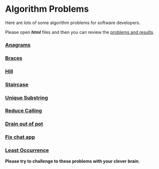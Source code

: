 # Algorithm Problems

Here are lots of some algorithm problems for software developers.

Please open ***html*** files and then you can review the [problems and results](http://algorithm-problems.vercel.app/).

### [Anagrams](http://algorithm-problems.vercel.app/anagrams.html)
### [Braces](http://algorithm-problems.vercel.app/braces.html)
### [Hill](http://algorithm-problems.vercel.app/hill.html)
### [Staircase](http://algorithm-problems.vercel.app/staircase.html)
### [Unique Substring](http://algorithm-problems.vercel.app/unique_substring.html)
### [Reduce Calling](http://algorithm-problems.vercel.app/reduce_calling.html)
### [Drain out of pot](http://algorithm-problems.vercel.app/drain.html)
### [Fix chat app](http://algorithm-problems.vercel.app/chat_app.html)
### [Least Occurrence](http://algorithm-problems.vercel.app/least_occurrence.html)

**Please try to challenge to these problems with your clever brain.**